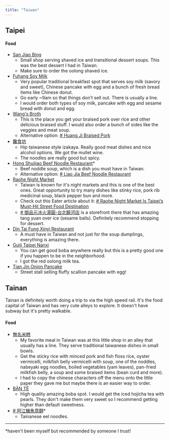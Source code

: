 ```yaml
---
title: "Taiwan"
---
```


## Taipei

#### Food

- [San Jiao Bing](https://goo.gl/maps/EwfqbUZr677yun3c9)
	- Small shop serving shaved ice and transitional dessert soups. This was the best dessert I had in Taiwan.
	- Make sure to order the oolong shaved ice.
- [Fuhang Soy Milk](https://goo.gl/maps/FtpBDXUFyMEWwkERA)
	- Very popular traditional breakfast spot that serves soy milk (savory and sweet), Chinese pancake with egg and a bunch of fresh bread items like Chinese donut.
	- Go early ~9am so that things don't sell out. There is usually a line.
	- I would order both types of soy milk, pancake with egg and sesame bread with donut and egg.
- [Wang's Broth](https://goo.gl/maps/2VDGhDnXD6VMZ2Tx6)
	- This is the place you get your braised pork over rice and other delicious braised stuff. I would also order a bunch of sides like the veggies and meat soup.
	- Alternative option: [# Huang Ji Braised Pork](https://goo.gl/maps/1CdTyBDJy9Pz1v8y5)
- [饞食坊](https://goo.gl/maps/xAAngLnqNXQJBwTS9)
	- Hip taiwanese style izakaya. Really good meat dishes and nice alcohol options. We got the mullet wine.
	- The noodles are really good but spicy.
- [Hong Shuijiao Beef Noodle Restaurant](https://goo.gl/maps/bFCHokWRffzAa2G16)*
	- Beef noddle soup, which is a dish you must have in Taiwan.
	- Alternative option: [# Liao Jia Beef Noodle Restaurant](https://goo.gl/maps/JXUA3Z19NyQrmAZq6)
- [Raohe Night Market](https://goo.gl/maps/7MokMeMUPWwYjbw67)
	- Taiwan is known for it's night markets and this is one of the best ones. Great opportunity to try many dishes like stinky rice, pork rib medicinal soup, black pepper bun and more.
	- Check out this Eater article about it: [# Raohe Night Market Is Taipei’s Must-Hit Street Food Destination](https://www.eater.com/2019/3/6/18240098/raohe-night-market-taipei-best-dishes)
	- [# 御品元冰火湯圓-台北饒河店](https://goo.gl/maps/MJTvpgyimz1FF8h98) is a storefront there that has amazing tang yuan over ice (sesame balls). Definitely recommend stopping for dessert.
- [Din Tai Fung Xinyi Restaurant](https://goo.gl/maps/wWCzgZNSE7E68DRp7)
	- A must have in Taiwan and not just for the soup dumplings, everything is amazing there.
- [Guiji Taipei Nanxi](https://goo.gl/maps/a5HdmS6z87YN5p3M7)
	- You can get good boba anywhere really but this is a pretty good one if you happen to be in the neighborhood.
	- I got the red oolong milk tea.
 - [Tian Jin Onion Pancake](https://goo.gl/maps/P6s4jpgHa5zhh79Y6)
	 - Street stall selling fluffy scallion pancake with egg!

## Tainan

Tainan is definitely worth doing a trip to via the high speed rail. It's the food capital of Taiwan and has very cute alleys to explore. It doesn't have subway but it's pretty walkable.

#### Food

- [無名米糕](https://goo.gl/maps/wMm2TkmRfU9RwWbc9)
	- My favorite meal in Taiwan was at this little shop in an alley that usually has a line. They serve traditional taiwanese dishes in small bowls.
	- Get the sticky rice with minced pork and fish floss rice, oyster vermicelli, milkfish belly vermicelli with soup, one of the noddles, nabeyaki egg noodles, boiled vegetables (yam leaves), pan-fried milkfish belly, a soup and some braised items (bean curd and more).
	- I had to copy the chinese characters off the menu onto the little paper they gave me but maybe there is an easier way to order.
- [BĀN TÊ](https://goo.gl/maps/zY6Py5o7uou67jXG9)
	- High quality amazing boba spot. I would get the iced hojicha tea with pearls. They don't make them very sweet so I recommend getting higher than default sweetness.
- [# 阿江鱔魚意麵](https://goo.gl/maps/caXqUg1jQPHvUfd36)*
	- Tainanese eel noodles.

---

*haven't been myself but recommended by someone I trust!